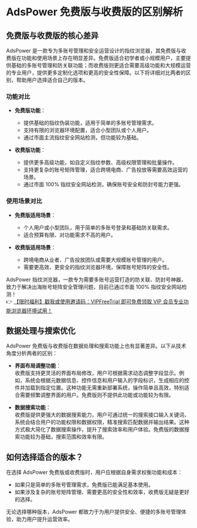 # AdsPower 免费版与收费版的区别解析

## 免费版与收费版的核心差异

AdsPower 是一款专为多账号管理和安全运营设计的指纹浏览器，其免费版与收费版在功能和使用场景上存在明显差异。免费版适合初学者或小规模用户，主要提供基础的多账号管理和防关联功能；而收费版则更适合需要高级功能和大规模运营的专业用户，提供更多定制化选项和更高的安全性保障。以下将详细对比两者的区别，帮助用户选择适合自己的版本。

### 功能对比

- **免费版功能**：  
  - 提供基础的指纹伪装功能，适用于简单的多账号管理需求。  
  - 支持有限的浏览器环境配置，适合小型团队或个人用户。  
  - 通过市面主流指纹安全网站检测，但功能较为基础。  

- **收费版功能**：  
  - 提供更多高级功能，如自定义指纹参数、高级权限管理和批量操作。  
  - 支持更复杂的账号矩阵管理，适合跨境电商、广告投放等需要高效运营的场景。  
  - 通过市面 100% 指纹安全网站检测，确保账号安全和防封号能力更强。  

### 使用场景对比

- **免费版适用场景**：  
  - 个人用户或小型团队，用于简单的多账号登录和基础防关联需求。  
  - 适合预算有限、对功能需求不高的用户。  

- **收费版适用场景**：  
  - 跨境电商从业者、广告投放团队或需要大规模账号管理的用户。  
  - 需要更高效、更安全的指纹浏览器环境，保障账号矩阵的安全性。  

AdsPower 指纹浏览器，一款专为需要多账号运营打造的防关联、防封号神器，致力于解决出海账号矩阵安全管理问题，目前已通过市面 100% 指纹安全网站检测！  
👉 [【限时福利】戳我或使用邀请码：VIPFreeTrial 即可免费领取 VIP 会员专业功能浏览器环境试用！](https://bit.ly/adspower_free)

## 数据处理与搜索优化

AdsPower 免费版与收费版在数据处理和搜索功能上也有显著差异。以下从技术角度分析两者的区别：

- **界面布局调整功能**：  
  收费版支持更灵活的界面布局修改，用户可根据需求动态调整字段显示。例如，系统会根据元数据信息、控件信息和用户输入的字段标识，生成相应的控件并加载到指定位置。这种功能无需重新部署系统，操作简单且高效，特别适合需要频繁调整界面的用户。免费版则不提供此功能或功能较为有限。  

- **数据搜索功能**：  
  收费版提供更强大的数据搜索能力，用户可通过统一的搜索接口输入关键词，系统会结合用户的功能权限和数据权限，精准搜索匹配数据并输出结果。这种方式极大简化了数据搜索操作，提升了搜索效率和用户体验。免费版的数据搜索功能较为基础，搜索范围和效率有限。  

## 如何选择适合的版本？

在选择 AdsPower 免费版或收费版时，用户应根据自身需求权衡功能和成本：  
- 如果只是简单的多账号管理需求，免费版已能满足基本使用。  
- 如果涉及复杂的账号矩阵管理、需要更高的安全性和效率，收费版无疑是更好的选择。  

无论选择哪种版本，AdsPower 都致力于为用户提供安全、便捷的多账号管理体验，助力用户提升运营效率。